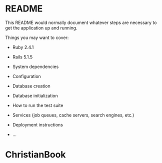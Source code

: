# README

This README would normally document whatever steps are necessary to get the
application up and running.

Things you may want to cover:

* Ruby 2.4.1

* Rails 5.1.5

* System dependencies

* Configuration

* Database creation

* Database initialization

* How to run the test suite

* Services (job queues, cache servers, search engines, etc.)

* Deployment instructions

* ...
# ChristianBook
